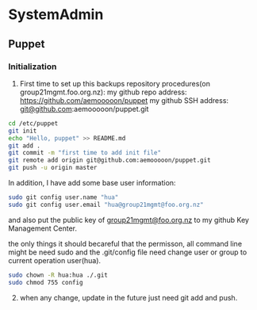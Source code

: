 # SystemAdmin
## Puppet

### Initialization
1. First time to set up this backups repository procedures(on group21mgmt.foo.org.nz):
my github repo address: https://github.com/aemooooon/puppet
my github SSH  address: git@github.com:aemooooon/puppet.git

```bash
cd /etc/puppet
git init
echo "Hello, puppet" >> README.md
git add .
git commit -m "first time to add init file"
git remote add origin git@github.com:aemooooon/puppet.git
git push -u origin master
```

In addition, I have add some base user information:
```bash
sudo git config user.name "hua" 
sudo git config user.email "hua@group21mgmt@foo.org.nz"
```
and also put the public key of group21mgmt@foo.org.nz to my github Key Management Center.

the only things it should becareful that the permisson, all command line might be need sudo and the .git/config file need change user or group to current operation user(hua).

```bash
sudo chown -R hua:hua ./.git
sudo chmod 755 config
```

2. when any change, update in the future just need git add and push.
